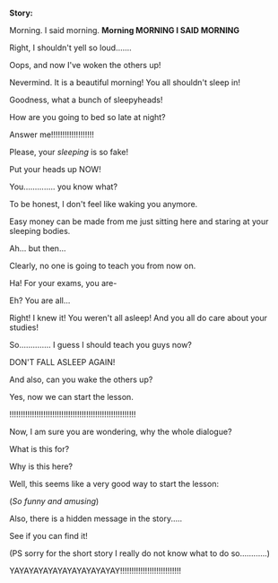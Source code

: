 **Story:**

Morning.                    I said morning.                                  **Morning                  MORNING                  I SAID MORNING**

Right, I shouldn't yell so loud.......

Oops, and now I've woken the others up!

Nevermind. It is a beautiful morning! You all shouldn't sleep in!

Goodness, what a bunch of sleepyheads!

How are you going to bed so late at night?

Answer me!!!!!!!!!!!!!!!!!!!

Please, your *sleeping* is so fake!

Put your heads up NOW!

You.............. you know what?

To be honest, I don't feel like waking you anymore.

Easy money can be made from me just sitting here and staring at your sleeping bodies.

Ah... but then...

Clearly, no one is going to teach you from now on.

Ha! For your exams, you are-

Eh? You are all...

Right! I knew it! You weren't all asleep! And you all do care about your studies!

So.............. I guess I should teach you guys now?

DON'T FALL ASLEEP AGAIN!

And also, can you wake the others up?

Yes, now we can start the lesson.

!!!!!!!!!!!!!!!!!!!!!!!!!!!!!!!!!!!!!!!!!!!!!!!!!!!!!!!!

Now, I am sure you are wondering, why the whole dialogue?

  What is this for?

  Why is this here?
 
Well, this seems like a very good way to start the lesson:
  
  (*So funny and amusing*)
  
Also, there is a hidden message in the story.....

See if you can find it!

(PS sorry for the short story I really do not know what to do so............)

YAYAYAYAYAYAYAYAYAYAYAY!!!!!!!!!!!!!!!!!!!!!!!!!!!
